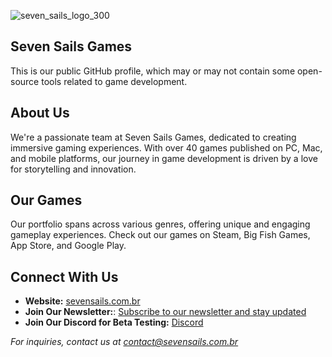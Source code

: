 ![seven_sails_logo_300](https://github.com/sevensails/.github/assets/80538/35e65034-9484-4d56-8f35-4faa5cc157c4)

## Seven Sails Games

This is our public GitHub profile, which may or may not contain some open-source tools related to game development.

## About Us
We're a passionate team at Seven Sails Games, dedicated to creating immersive gaming experiences. With over 40 games published on PC, Mac, and mobile platforms, our journey in game development is driven by a love for storytelling and innovation.

## Our Games
Our portfolio spans across various genres, offering unique and engaging gameplay experiences. Check out our games on Steam, Big Fish Games, App Store, and Google Play.

## Connect With Us
- **Website:** [sevensails.com.br](https://sevensails.com.br/)
- **Join Our Newsletter:**: [Subscribe to our newsletter and stay updated](https://sevensails.com.br/#join-the-club)
- **Join Our Discord for Beta Testing:** [Discord](https://discord.gg/kx7SMX9bYN)

*For inquiries, contact us at [contact@sevensails.com.br](mailto:contact@sevensails.com.br)*
